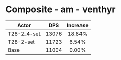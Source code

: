 # Composite - am - venthyr
| Actor | DPS | Increase |
|---|:---:|:---:|
|T28-2_4-set|13076|18.84%|
|T28-2-set|11723|6.54%|
|Base|11004|0.00%|

